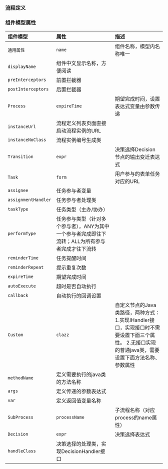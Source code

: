 ### 流程定义

### 组件模型属性

| 组件模型            | 属性                                                         | 描述                                                         |
| :------------------ | :----------------------------------------------------------- | :----------------------------------------------------------- |
| `通用属性`          | `name`                                                       | 组件名称，模型内名称唯一                                     |
| `displayName`       | 组件中文显示名称，方便阅读                                   |                                                              |
| `preInterceptors`   | 前置拦截器                                                   |                                                              |
| `postInterceptors`  | 后置拦截器                                                   |                                                              |
| `Process`           | `expireTime`                                                 | 期望完成时间，设置表达式变量由参数传递                       |
| `instanceUrl`       | 流程定义列表页面直接启动流程实例的URL                        |                                                              |
| `instanceNoClass`   | 流程实例编号生成类                                           |                                                              |
| `Transition`        | `expr`                                                       | 决策选择Decision节点的输出变迁表达式                         |
| `Task`              | `form`                                                       | 用户参与的表单任务对应的URL                                  |
| `assignee`          | 任务参与者变量                                               |                                                              |
| `assignmentHandler` | 任务参与者处理类                                             |                                                              |
| `taskType`          | 任务类型（主办/协办）                                        |                                                              |
| `performType`       | 任务参与类型（针对多个参与者），ANY为其中一个参与者完成即往下流转；ALL为所有参与者完成才往下流转 |                                                              |
| `reminderTime`      | 任务提醒时间                                                 |                                                              |
| `reminderRepeat`    | 提示重复次数                                                 |                                                              |
| `expireTime`        | 期望完成时间                                                 |                                                              |
| `autoExecute`       | 超时是否自动执行                                             |                                                              |
| `callback`          | 自动执行的回调设置                                           |                                                              |
| `Custom`            | `clazz`                                                      | 自定义节点的Java类路径，两种方式： 1.实现IHandler接口，实现接口时不需要设置下面三个属性。 2.无接口实现的普通java类，需要设置下面方法名称、参数属性 |
| `methodName`        | 定义需要执行的java类的方法名称                               |                                                              |
| `args`              | 定义传递的参数表达式                                         |                                                              |
| `var`               | 定义返回值变量名称                                           |                                                              |
| `SubProcess`        | `processName`                                                | 子流程名称（对应process的name属性）                          |
| `Decision`          | `expr`                                                       | 决策选择表达式                                               |
| `handleClass`       | 决策选择的处理类，实现DecisionHandler接口                    |                                                              |

